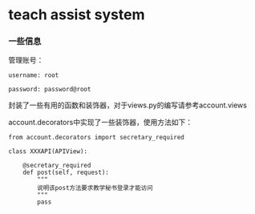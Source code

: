 # teach assist system
### 一些信息
管理账号：

    username: root
    
    password: password@root
    
封装了一些有用的函数和装饰器，对于views.py的编写请参考account.views

account.decorators中实现了一些装饰器，使用方法如下：
    
    from account.decorators import secretary_required

    class XXXAPI(APIView):
    
        @secretary_required
        def post(self, request):
            """
            说明该post方法要求教学秘书登录才能访问
            """
            pass